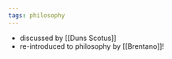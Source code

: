 ```yaml
---
tags: philosophy
---
```


- discussed by [[Duns Scotus]]
- re-introduced to philosophy by [[Brentano]]!